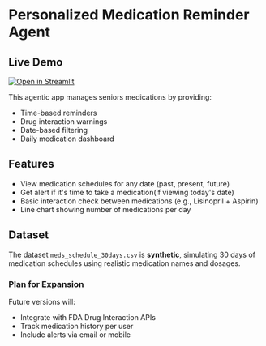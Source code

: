 # Personalized Medication Reminder Agent
## Live Demo
[![Open in Streamlit](https://static.streamlit.io/badges/streamlit_badge_black_white.svg)](https://medicationreminderapp-h2gga62porvbqxeogtyv2e.streamlit.app/)

This agentic app manages seniors medications by providing:

- Time-based reminders
- Drug interaction warnings
- Date-based filtering
- Daily medication dashboard

## Features

- View medication schedules for any date (past, present, future)
- Get alert if it's time to take a medication(if viewing today's date)
- Basic interaction check between medications (e.g., Lisinopril + Aspirin)
- Line chart showing number of medications per day

## Dataset

The dataset `meds_schedule_30days.csv` is **synthetic**, simulating 30 days of medication schedules using realistic medication names and dosages.

### Plan for Expansion
Future versions will:
- Integrate with FDA Drug Interaction APIs
- Track medication history per user
- Include alerts via email or mobile
